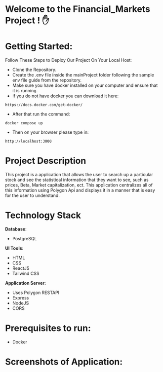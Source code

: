 # Welcome to the Financial_Markets Project ! :hand:

# Getting Started:
Follow These Steps to Deploy Our Project On Your Local Host:

- Clone the Repository.
- Create the .env file inside the mainProject folder following the sample env file guide from the repository.
- Make sure you have docker installed on your computer and ensure that it is running.
- If you do not have docker you can download it here:
```
https://docs.docker.com/get-docker/
```
- After that run the command:
```
docker compose up
```
- Then on your browser please type in: 
```
http://localhost:3000
```

# Project Description
This project is a application that allows the user to search up a particular stock and see the statistical information that they want to see, such as prices, Beta, Market capitalization, ect. This application centralizes all of this information using Polygon Api and displays it in a manner that is easy for the user to understand. 

# Technology Stack

**Database:** <br>
- PostgreSQL <br>

**UI Tools:** <br>
- HTML <br>
- CSS <br>
- ReactJS <br>
- Tailwind CSS <br>

**Application Server:** <br>
- Uses Polygon RESTAPI <br>
- Express <br>
- NodeJS <br>
- CORS <br>

# Prerequisites to run:
- Docker

# Screenshots of Application:






